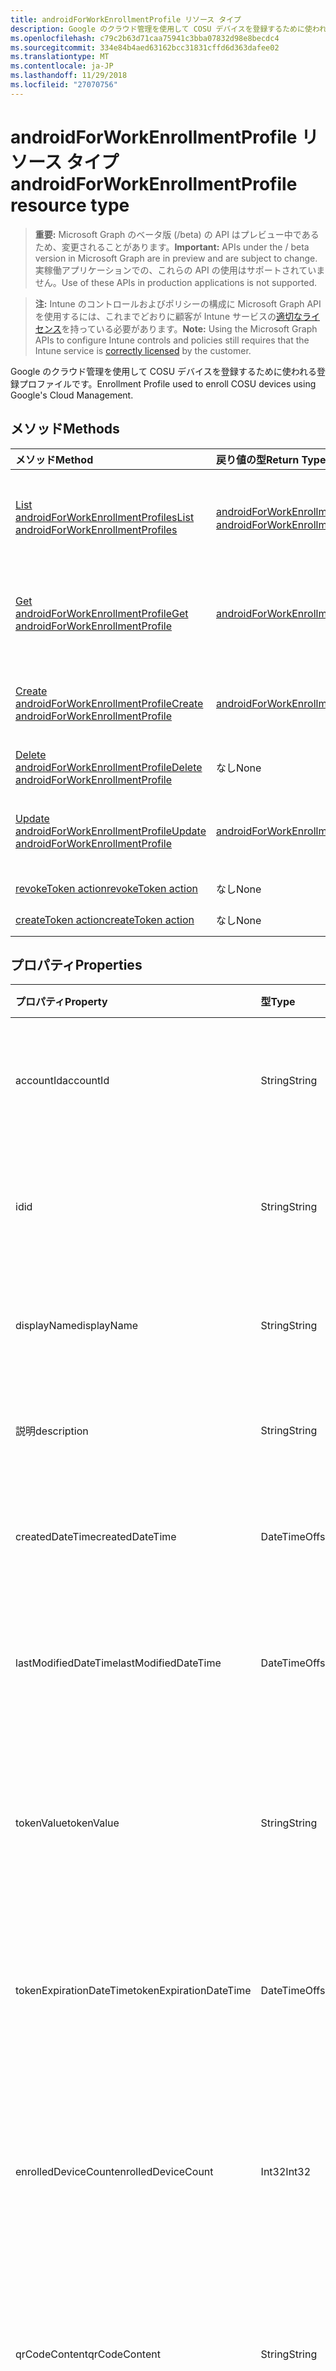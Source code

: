 ```yaml
---
title: androidForWorkEnrollmentProfile リソース タイプ
description: Google のクラウド管理を使用して COSU デバイスを登録するために使われる登録プロファイルです。
ms.openlocfilehash: c79c2b63d71caa75941c3bba07832d98e8becdc4
ms.sourcegitcommit: 334e84b4aed63162bcc31831cffd6d363dafee02
ms.translationtype: MT
ms.contentlocale: ja-JP
ms.lasthandoff: 11/29/2018
ms.locfileid: "27070756"
---
```

# <a name="androidforworkenrollmentprofile-resource-type"></a><span data-ttu-id="8caeb-103">androidForWorkEnrollmentProfile リソース タイプ</span><span class="sxs-lookup"><span data-stu-id="8caeb-103">androidForWorkEnrollmentProfile resource type</span></span>

> <span data-ttu-id="8caeb-104">**重要:** Microsoft Graph のベータ版 (/beta) の API はプレビュー中であるため、変更されることがあります。</span><span class="sxs-lookup"><span data-stu-id="8caeb-104">**Important:** APIs under the / beta version in Microsoft Graph are in preview and are subject to change.</span></span> <span data-ttu-id="8caeb-105">実稼働アプリケーションでの、これらの API の使用はサポートされていません。</span><span class="sxs-lookup"><span data-stu-id="8caeb-105">Use of these APIs in production applications is not supported.</span></span>

> <span data-ttu-id="8caeb-106">**注:** Intune のコントロールおよびポリシーの構成に Microsoft Graph API を使用するには、これまでどおりに顧客が Intune サービスの[適切なライセンス](https://go.microsoft.com/fwlink/?linkid=839381)を持っている必要があります。</span><span class="sxs-lookup"><span data-stu-id="8caeb-106">**Note:** Using the Microsoft Graph APIs to configure Intune controls and policies still requires that the Intune service is [correctly licensed](https://go.microsoft.com/fwlink/?linkid=839381) by the customer.</span></span>

<span data-ttu-id="8caeb-107">Google のクラウド管理を使用して COSU デバイスを登録するために使われる登録プロファイルです。</span><span class="sxs-lookup"><span data-stu-id="8caeb-107">Enrollment Profile used to enroll COSU devices using Google's Cloud Management.</span></span>
## <a name="methods"></a><span data-ttu-id="8caeb-108">メソッド</span><span class="sxs-lookup"><span data-stu-id="8caeb-108">Methods</span></span>
|<span data-ttu-id="8caeb-109">メソッド</span><span class="sxs-lookup"><span data-stu-id="8caeb-109">Method</span></span>|<span data-ttu-id="8caeb-110">戻り値の型</span><span class="sxs-lookup"><span data-stu-id="8caeb-110">Return Type</span></span>|<span data-ttu-id="8caeb-111">説明</span><span class="sxs-lookup"><span data-stu-id="8caeb-111">Description</span></span>|
|:---|:---|:---|
|[<span data-ttu-id="8caeb-112">List androidForWorkEnrollmentProfiles</span><span class="sxs-lookup"><span data-stu-id="8caeb-112">List androidForWorkEnrollmentProfiles</span></span>](../api/intune-androidforwork-androidforworkenrollmentprofile-list.md)|<span data-ttu-id="8caeb-113">[androidForWorkEnrollmentProfile](../resources/intune-androidforwork-androidforworkenrollmentprofile.md) コレクション</span><span class="sxs-lookup"><span data-stu-id="8caeb-113">[androidForWorkEnrollmentProfile](../resources/intune-androidforwork-androidforworkenrollmentprofile.md) collection</span></span>|<span data-ttu-id="8caeb-114">[androidForWorkEnrollmentProfile](../resources/intune-androidforwork-androidforworkenrollmentprofile.md) オブジェクトのプロパティとリレーションシップをリストします。</span><span class="sxs-lookup"><span data-stu-id="8caeb-114">List properties and relationships of the [androidForWorkEnrollmentProfile](../resources/intune-androidforwork-androidforworkenrollmentprofile.md) objects.</span></span>|
|[<span data-ttu-id="8caeb-115">Get androidForWorkEnrollmentProfile</span><span class="sxs-lookup"><span data-stu-id="8caeb-115">Get androidForWorkEnrollmentProfile</span></span>](../api/intune-androidforwork-androidforworkenrollmentprofile-get.md)|[<span data-ttu-id="8caeb-116">androidForWorkEnrollmentProfile</span><span class="sxs-lookup"><span data-stu-id="8caeb-116">androidForWorkEnrollmentProfile</span></span>](../resources/intune-androidforwork-androidforworkenrollmentprofile.md)|<span data-ttu-id="8caeb-117">[androidForWorkEnrollmentProfile](../resources/intune-androidforwork-androidforworkenrollmentprofile.md) オブジェクトのプロパティとリレーションシップを読み取ります。</span><span class="sxs-lookup"><span data-stu-id="8caeb-117">Read properties and relationships of the [androidForWorkEnrollmentProfile](../resources/intune-androidforwork-androidforworkenrollmentprofile.md) object.</span></span>|
|[<span data-ttu-id="8caeb-118">Create androidForWorkEnrollmentProfile</span><span class="sxs-lookup"><span data-stu-id="8caeb-118">Create androidForWorkEnrollmentProfile</span></span>](../api/intune-androidforwork-androidforworkenrollmentprofile-create.md)|[<span data-ttu-id="8caeb-119">androidForWorkEnrollmentProfile</span><span class="sxs-lookup"><span data-stu-id="8caeb-119">androidForWorkEnrollmentProfile</span></span>](../resources/intune-androidforwork-androidforworkenrollmentprofile.md)|<span data-ttu-id="8caeb-120">新しい [androidForWorkEnrollmentProfile](../resources/intune-androidforwork-androidforworkenrollmentprofile.md) オブジェクトを作成します。</span><span class="sxs-lookup"><span data-stu-id="8caeb-120">Create a new [androidForWorkEnrollmentProfile](../resources/intune-androidforwork-androidforworkenrollmentprofile.md) object.</span></span>|
|[<span data-ttu-id="8caeb-121">Delete androidForWorkEnrollmentProfile</span><span class="sxs-lookup"><span data-stu-id="8caeb-121">Delete androidForWorkEnrollmentProfile</span></span>](../api/intune-androidforwork-androidforworkenrollmentprofile-delete.md)|<span data-ttu-id="8caeb-122">なし</span><span class="sxs-lookup"><span data-stu-id="8caeb-122">None</span></span>|<span data-ttu-id="8caeb-123">[androidForWorkEnrollmentProfile](../resources/intune-androidforwork-androidforworkenrollmentprofile.md) を削除します。</span><span class="sxs-lookup"><span data-stu-id="8caeb-123">Deletes a [androidForWorkEnrollmentProfile](../resources/intune-androidforwork-androidforworkenrollmentprofile.md).</span></span>|
|[<span data-ttu-id="8caeb-124">Update androidForWorkEnrollmentProfile</span><span class="sxs-lookup"><span data-stu-id="8caeb-124">Update androidForWorkEnrollmentProfile</span></span>](../api/intune-androidforwork-androidforworkenrollmentprofile-update.md)|[<span data-ttu-id="8caeb-125">androidForWorkEnrollmentProfile</span><span class="sxs-lookup"><span data-stu-id="8caeb-125">androidForWorkEnrollmentProfile</span></span>](../resources/intune-androidforwork-androidforworkenrollmentprofile.md)|<span data-ttu-id="8caeb-126">[androidForWorkEnrollmentProfile](../resources/intune-androidforwork-androidforworkenrollmentprofile.md) オブジェクトのプロパティを更新します。</span><span class="sxs-lookup"><span data-stu-id="8caeb-126">Update the properties of a [androidForWorkEnrollmentProfile](../resources/intune-androidforwork-androidforworkenrollmentprofile.md) object.</span></span>|
|[<span data-ttu-id="8caeb-127">revokeToken action</span><span class="sxs-lookup"><span data-stu-id="8caeb-127">revokeToken action</span></span>](../api/intune-androidforwork-androidforworkenrollmentprofile-revoketoken.md)|<span data-ttu-id="8caeb-128">なし</span><span class="sxs-lookup"><span data-stu-id="8caeb-128">None</span></span>|<span data-ttu-id="8caeb-129">まだ文書化されていません</span><span class="sxs-lookup"><span data-stu-id="8caeb-129">Not yet documented</span></span>|
|[<span data-ttu-id="8caeb-130">createToken action</span><span class="sxs-lookup"><span data-stu-id="8caeb-130">createToken action</span></span>](../api/intune-androidforwork-androidforworkenrollmentprofile-createtoken.md)|<span data-ttu-id="8caeb-131">なし</span><span class="sxs-lookup"><span data-stu-id="8caeb-131">None</span></span>|<span data-ttu-id="8caeb-132">まだ文書化されていません</span><span class="sxs-lookup"><span data-stu-id="8caeb-132">Not yet documented</span></span>|

## <a name="properties"></a><span data-ttu-id="8caeb-133">プロパティ</span><span class="sxs-lookup"><span data-stu-id="8caeb-133">Properties</span></span>
|<span data-ttu-id="8caeb-134">プロパティ</span><span class="sxs-lookup"><span data-stu-id="8caeb-134">Property</span></span>|<span data-ttu-id="8caeb-135">型</span><span class="sxs-lookup"><span data-stu-id="8caeb-135">Type</span></span>|<span data-ttu-id="8caeb-136">説明</span><span class="sxs-lookup"><span data-stu-id="8caeb-136">Description</span></span>|
|:---|:---|:---|
|<span data-ttu-id="8caeb-137">accountId</span><span class="sxs-lookup"><span data-stu-id="8caeb-137">accountId</span></span>|<span data-ttu-id="8caeb-138">String</span><span class="sxs-lookup"><span data-stu-id="8caeb-138">String</span></span>|<span data-ttu-id="8caeb-139">登録プロファイルが属するテナント GUID。</span><span class="sxs-lookup"><span data-stu-id="8caeb-139">Tenant GUID the enrollment profile belongs to.</span></span>|
|<span data-ttu-id="8caeb-140">id</span><span class="sxs-lookup"><span data-stu-id="8caeb-140">id</span></span>|<span data-ttu-id="8caeb-141">String</span><span class="sxs-lookup"><span data-stu-id="8caeb-141">String</span></span>|<span data-ttu-id="8caeb-142">登録プロファイル用の一意な GUID。</span><span class="sxs-lookup"><span data-stu-id="8caeb-142">Unique GUID for the enrollment profile.</span></span>|
|<span data-ttu-id="8caeb-143">displayName</span><span class="sxs-lookup"><span data-stu-id="8caeb-143">displayName</span></span>|<span data-ttu-id="8caeb-144">String</span><span class="sxs-lookup"><span data-stu-id="8caeb-144">String</span></span>|<span data-ttu-id="8caeb-145">登録プロファイルの表示名。</span><span class="sxs-lookup"><span data-stu-id="8caeb-145">Display name for the enrollment profile.</span></span>|
|<span data-ttu-id="8caeb-146">説明</span><span class="sxs-lookup"><span data-stu-id="8caeb-146">description</span></span>|<span data-ttu-id="8caeb-147">String</span><span class="sxs-lookup"><span data-stu-id="8caeb-147">String</span></span>|<span data-ttu-id="8caeb-148">登録プロファイルの説明。</span><span class="sxs-lookup"><span data-stu-id="8caeb-148">Description for the enrollment profile.</span></span>|
|<span data-ttu-id="8caeb-149">createdDateTime</span><span class="sxs-lookup"><span data-stu-id="8caeb-149">createdDateTime</span></span>|<span data-ttu-id="8caeb-150">DateTimeOffset</span><span class="sxs-lookup"><span data-stu-id="8caeb-150">DateTimeOffset</span></span>|<span data-ttu-id="8caeb-151">登録プロファイルが作成された日時。</span><span class="sxs-lookup"><span data-stu-id="8caeb-151">Date time the enrollment profile was created.</span></span>|
|<span data-ttu-id="8caeb-152">lastModifiedDateTime</span><span class="sxs-lookup"><span data-stu-id="8caeb-152">lastModifiedDateTime</span></span>|<span data-ttu-id="8caeb-153">DateTimeOffset</span><span class="sxs-lookup"><span data-stu-id="8caeb-153">DateTimeOffset</span></span>|<span data-ttu-id="8caeb-154">登録プロファイルが最後に変更された日時。</span><span class="sxs-lookup"><span data-stu-id="8caeb-154">Date time the enrollment profile was last modified.</span></span>|
|<span data-ttu-id="8caeb-155">tokenValue</span><span class="sxs-lookup"><span data-stu-id="8caeb-155">tokenValue</span></span>|<span data-ttu-id="8caeb-156">String</span><span class="sxs-lookup"><span data-stu-id="8caeb-156">String</span></span>|<span data-ttu-id="8caeb-157">この登録プロファイル用に最後に作成されたトークンの値。</span><span class="sxs-lookup"><span data-stu-id="8caeb-157">Value of the most recently created token for this enrollment profile.</span></span>|
|<span data-ttu-id="8caeb-158">tokenExpirationDateTime</span><span class="sxs-lookup"><span data-stu-id="8caeb-158">tokenExpirationDateTime</span></span>|<span data-ttu-id="8caeb-159">DateTimeOffset</span><span class="sxs-lookup"><span data-stu-id="8caeb-159">DateTimeOffset</span></span>|<span data-ttu-id="8caeb-160">最後に作成されたトークンの有効期限が切れる日時。</span><span class="sxs-lookup"><span data-stu-id="8caeb-160">Date time the most recently created token will expire.</span></span>|
|<span data-ttu-id="8caeb-161">enrolledDeviceCount</span><span class="sxs-lookup"><span data-stu-id="8caeb-161">enrolledDeviceCount</span></span>|<span data-ttu-id="8caeb-162">Int32</span><span class="sxs-lookup"><span data-stu-id="8caeb-162">Int32</span></span>|<span data-ttu-id="8caeb-163">この登録プロファイルを使用して登録した Android デバイスの合計数。</span><span class="sxs-lookup"><span data-stu-id="8caeb-163">Total number of Android devices that have enrolled using this enrollment profile.</span></span>|
|<span data-ttu-id="8caeb-164">qrCodeContent</span><span class="sxs-lookup"><span data-stu-id="8caeb-164">qrCodeContent</span></span>|<span data-ttu-id="8caeb-165">String</span><span class="sxs-lookup"><span data-stu-id="8caeb-165">String</span></span>|<span data-ttu-id="8caeb-166">トークン用の QR コードを生成するために使用された文字列。</span><span class="sxs-lookup"><span data-stu-id="8caeb-166">String used to generate a QR code for the token.</span></span>|
|<span data-ttu-id="8caeb-167">qrCodeImage</span><span class="sxs-lookup"><span data-stu-id="8caeb-167">qrCodeImage</span></span>|[<span data-ttu-id="8caeb-168">mimeContent</span><span class="sxs-lookup"><span data-stu-id="8caeb-168">mimeContent</span></span>](../resources/intune-shared-mimecontent.md)|<span data-ttu-id="8caeb-169">トークンの QR コードを生成するために使用する文字列。</span><span class="sxs-lookup"><span data-stu-id="8caeb-169">String used to generate a QR code for the token.</span></span>|

## <a name="relationships"></a><span data-ttu-id="8caeb-170">リレーションシップ</span><span class="sxs-lookup"><span data-stu-id="8caeb-170">Relationships</span></span>
<span data-ttu-id="8caeb-171">なし</span><span class="sxs-lookup"><span data-stu-id="8caeb-171">None</span></span>
## <a name="json-representation"></a><span data-ttu-id="8caeb-172">JSON 表記</span><span class="sxs-lookup"><span data-stu-id="8caeb-172">JSON Representation</span></span>
<span data-ttu-id="8caeb-173">以下は、リソースの JSON 表記です。</span><span class="sxs-lookup"><span data-stu-id="8caeb-173">Here is a JSON representation of the resource.</span></span>
<!-- {
  "blockType": "resource",
  "keyProperty": "id",
  "@odata.type": "microsoft.graph.androidForWorkEnrollmentProfile"
}
-->
``` json
{
  "@odata.type": "#microsoft.graph.androidForWorkEnrollmentProfile",
  "accountId": "String",
  "id": "String (identifier)",
  "displayName": "String",
  "description": "String",
  "createdDateTime": "String (timestamp)",
  "lastModifiedDateTime": "String (timestamp)",
  "tokenValue": "String",
  "tokenExpirationDateTime": "String (timestamp)",
  "enrolledDeviceCount": 1024,
  "qrCodeContent": "String",
  "qrCodeImage": {
    "@odata.type": "microsoft.graph.mimeContent",
    "type": "String",
    "value": "binary"
  }
}
```





